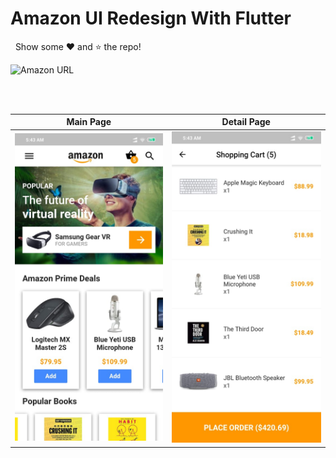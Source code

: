 # Amazon UI Redesign With Flutter

&nbsp;&nbsp;Show some ❤️ and ⭐ the repo! 
<br />

![Amazon URL](https://pngimage.net/wp-content/uploads/2018/05/amazon-kindle-logo-png-transparent-6.png)



<br />
<br />

Main Page               |  Detail Page               
:-------------------------:|:-------------------------:
![](https://github.com/AbdulMalikDev/AmazonUIClone/blob/master/4.jpeg?raw=true)|![](https://github.com/AbdulMalikDev/AmazonUIClone/blob/master/5.jpeg?raw=true)|![]

